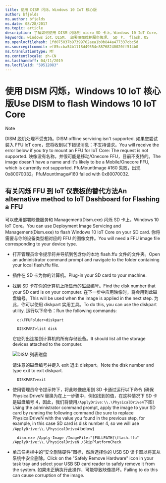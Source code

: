 ```yaml
---
title: 使用 DISM 闪烁，Windows 10 IoT 核心版
author: bfjelds
ms.author: bfjelds
ms.date: 08/28/2017
ms.topic: article
description: 了解如何使用 DISM 闪烁到 micro SD 卡上，Windows 10 IoT Core。
keywords: windows iot，DISM、 部署映像维护服务管理、 SD 卡、 flash，OS
ms.openlocfilehash: 1fd075037b97399762aea1b0b844a477337cbc5d
ms.sourcegitcommit: ef85ccba54b1118d49554e88768240020ff514b0
ms.translationtype: MT
ms.contentlocale: zh-CN
ms.lasthandoff: 04/11/2019
ms.locfileid: "59512083"
---
```

# <a name="use-dism-to-flash-windows-10-iot-core"></a><span data-ttu-id="712c6-104">使用 DISM 闪烁，Windows 10 IoT 核心版</span><span class="sxs-lookup"><span data-stu-id="712c6-104">Use DISM to flash Windows 10 IoT Core</span></span>

> [!NOTE]
> <span data-ttu-id="712c6-105">DISM 脱机处理不受支持。</span><span class="sxs-lookup"><span data-stu-id="712c6-105">DISM offline servicing isn't supported.</span></span> <span data-ttu-id="712c6-106">如果您尝试装入 FFU IoT core，您将收到以下错误消息：不支持请求。</span><span class="sxs-lookup"><span data-stu-id="712c6-106">You will receive the error below if you try to mount an FFU for IoT Core: The request is not supported.</span></span>
> <span data-ttu-id="712c6-107">映像没有名称，并很可能是移动/Onecore FFU，目前不支持的。</span><span class="sxs-lookup"><span data-stu-id="712c6-107">The image doesn't have a name and it's likely to be a Mobile/Onecore FFU, which is currently not supported.</span></span>
> <span data-ttu-id="712c6-108">FfuMountImage #160 失败，出现 0x80070032。</span><span class="sxs-lookup"><span data-stu-id="712c6-108">FfuMountImage#160 failed with 0x80070032.</span></span>

## <a name="an-alternative-method-to-iot-dashboard-for-flashing-a-ffu"></a><span data-ttu-id="712c6-109">有关闪烁 FFU 到 IoT 仪表板的替代方法</span><span class="sxs-lookup"><span data-stu-id="712c6-109">An alternative method to IoT Dashboard for Flashing a FFU</span></span>

<span data-ttu-id="712c6-110">可以使用部署映像服务和 Management(Dism.exe) 闪烁 SD 卡上，Windows 10 IoT Core。</span><span class="sxs-lookup"><span data-stu-id="712c6-110">You can use Deployment Image Servicing and Management(Dism.exe) to flash Windows 10 IoT Core on your SD card.</span></span> <span data-ttu-id="712c6-111">你将需要与你的设备类型相对应的 FFU 的图像文件。</span><span class="sxs-lookup"><span data-stu-id="712c6-111">You will need a FFU image file corresponding to your device type.</span></span> 

* <span data-ttu-id="712c6-112">打开管理员命令提示符并导航到包含你的本地 flash.ffu 文件的文件夹。</span><span class="sxs-lookup"><span data-stu-id="712c6-112">Open an administrator command prompt and navigate to the folder containing your local flash.ffu file.</span></span>

* <span data-ttu-id="712c6-113">插件在 SD 卡为你的计算机。</span><span class="sxs-lookup"><span data-stu-id="712c6-113">Plug-in your SD card to your machine.</span></span> 

* <span data-ttu-id="712c6-114">找到 SD 卡在你的计算机上所显示的磁盘编号。</span><span class="sxs-lookup"><span data-stu-id="712c6-114">Find the disk number that your SD card is on your computer.</span></span>  <span data-ttu-id="712c6-115">在下一步中应用映像时，将会用到此磁盘编号。</span><span class="sxs-lookup"><span data-stu-id="712c6-115">This will be used when the image is applied in the next step.</span></span>  <span data-ttu-id="712c6-116">为此，你可以使用 diskpart 实用工具。</span><span class="sxs-lookup"><span data-stu-id="712c6-116">To do this, you can use the diskpart utility.</span></span>  <span data-ttu-id="712c6-117">运行以下命令：</span><span class="sxs-lookup"><span data-stu-id="712c6-117">Run the following commands:</span></span>

        c:\FFUFolder>diskpart

        DISKPART>list disk

    <span data-ttu-id="712c6-118">它应列出连接到计算机的所有存储设备。</span><span class="sxs-lookup"><span data-stu-id="712c6-118">It should list all the storage devices attached to the computer.</span></span> 

    ![DISM 列表磁盘](../media/Dism/DiskpartListDisk.png)

    <span data-ttu-id="712c6-120">请注意的磁盘编号并键入 exit 退出 diskpart。</span><span class="sxs-lookup"><span data-stu-id="712c6-120">Note the disk number and type exit to exit diskpart.</span></span> 

        DISKPART>exit

* <span data-ttu-id="712c6-121">使用管理员命令提示符下，将此映像应用到 SD 卡通过运行以下命令 (确保 PhysicalDriveN 替换为在上一步骤中，例如找到的值，在这种情况下 SD 卡是磁盘编号 4，因此，我们将使用`/ApplyDrive:\\.\PhysicalDrive4`下图）</span><span class="sxs-lookup"><span data-stu-id="712c6-121">Using the administrator command prompt, apply the image to your SD card by running the following command (be sure to replace PhysicalDriveN with the value you found in the previous step, for example, in this case SD card is disk number 4, so we will use  `/ApplyDrive:\\.\PhysicalDrive4` below)</span></span>

        dism.exe /Apply-Image /ImageFile:"[FULLPATH]\flash.ffu" /ApplyDrive:\\.\PhysicalDriveN /SkipPlatformCheck

* <span data-ttu-id="712c6-122">单击任务栏中的“安全删除硬件”图标，然后选择你的 USB SD 读卡器以将其从系统中安全删除。</span><span class="sxs-lookup"><span data-stu-id="712c6-122">Click on the "Safely Remove Hardware" icon in your task tray and select your USB SD card reader to safely remove it from the system.</span></span>  <span data-ttu-id="712c6-123">如果未正确执行此操作，可能导致映像损坏。</span><span class="sxs-lookup"><span data-stu-id="712c6-123">Failing to do this can cause corruption of the image.</span></span>
